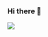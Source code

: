 ### Hi there 👋

<img src="https://github-readme-stats.vercel.app/api?username=vjik&show_icons=true">
